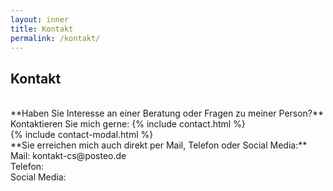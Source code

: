 ```yaml
---
layout: inner
title: Kontakt
permalink: /kontakt/
---
```

## Kontakt 

<br>
**Haben Sie Interesse an einer Beratung oder Fragen zu meiner Person?** <br>
Kontaktieren Sie mich gerne: 
{% include contact.html %} <br>
{% include contact-modal.html %}
<br>
**Sie erreichen mich auch direkt per Mail, Telefon oder Social Media:** <br>
Mail: kontakt-cs@posteo.de <br>
Telefon: <br>
Social Media: <br>
